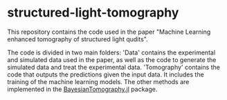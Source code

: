 # structured-light-tomography

This repository contains the code used in the paper "Machine Learning enhanced tomography of structured light qudits".

The code is divided in two main folders: 'Data' contains the experimental and simulated data used in the paper, as well as the code to generate the simulated data and treat the experimental data. 'Tomography' contains the code that outputs the predictions given the input data. It includes the training of the machine learning models. The other methods are implemented in the [BayesianTomography.jl](https://github.com/marcsgil/BayesianTomography.jl) package.